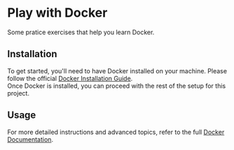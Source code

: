 # Play with Docker
Some pratice exercises that help you learn Docker.
## Installation
To get started, you'll need to have Docker installed on your machine. Please follow the official [Docker Installation Guide](https://docs.docker.com/get-docker/).  
Once Docker is installed, you can proceed with the rest of the setup for this project.
## Usage
For more detailed instructions and advanced topics, refer to the full [Docker Documentation](https://docs.docker.com/).


